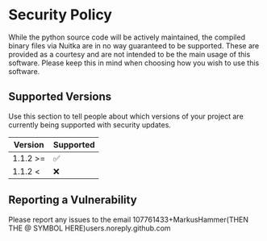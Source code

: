 # Security Policy

While the python source code will be actively maintained, the compiled binary files via Nuitka are in no way guaranteed to be supported.
These are provided as a courtesy and are not intended to be the main usage of this software. Please keep this in mind when choosing how you wish to use this software.

## Supported Versions

Use this section to tell people about which versions of your project are
currently being supported with security updates.

| Version  | Supported          |
| -------- | ------------------ |
| 1.1.2 >= | :white_check_mark: |
| 1.1.2 <  | :x:                |

## Reporting a Vulnerability

Please report any issues to the email 107761433+MarkusHammer(THEN THE @ SYMBOL HERE)users.noreply.github.com
